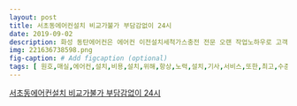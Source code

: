 ```yaml
---
layout: post
title: 서초동에어컨설치 비교가불가 부담감없이 24시
date: 2019-09-02
description: 화성 동탄에어컨은 에어컨 이전설치세척가스충전 전문 오랜 작업노하우로 고객 여러분이 만족하실 수 있도록 또한 설치 후 만족한 as가 될 수 있도록 최선을 다하겠습니다 에어컨설치 잘 하는 업체 멀리서 
img: 221636738598.png
fig-caption: # Add figcaption (optional)
tags: [ 원호,매실,에어컨,설치,비용,설치,위해,항상,노력,설치,기사,서비스,또한,최고,수준,이기,때문,설치,항상,다시,이사,업체,에어컨,철거,주어,비용,나니,더욱더,전문,업체,생각,화성,향남,에어컨,설치,이전,가격,에어컨,설치,업체,선택,어디가,얼마나,설치,꼼곰히,보시,선택,얼마나,화성,반송,병점,에어컨,설치,부담,무료,견적,상담,보시,설치,가격,실력,경력,석수동,에어컨,설치,소개,화성,비봉,에어컨,설치,고객,최선,업체,인전,화성,시스템,에어컨,설치,전문,고객,여름,에어컨,설치,업체,로써,현장,경험,노하우,설치,오늘,밤낮없이,화성,시스템,에어컨,설치,전문,기억,내기,실외,설치,자리,마무리,영통,에어컨,이전,경력,업무,노하우,설치,설치,자랑,최상,서비스,최선,화성,남양동,삼성,에어컨,엘지,에어컨,시스템,에어컨,천정,부터,각종,에어컨,설치,완벽,항상,추구,설치,실력,만큼,고객,만족,서비스,화성,발안,에어컨,설치,이전,전문가,손길,여름,화성,에어컨,오늘,소개,고해,화성,에어컨,에어컨,이전,설치,세척,가스,충전,전문,작업,노하우,고객,여러분,또한,설치,최선,에어컨,설치,업체,멀리,상담,무료,견적,안내,보시,모두,화성,향남,에어컨,싱싱,에어컨,설치,서울특별시,서초구,법원로,대원,빌딩 ]
---
```

[서초동에어컨설치 비교가불가 부담감없이 24시](https://blog.naver.com/tnswjd67g?Redirect=Log&logNo=221636738598)